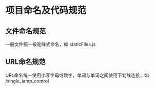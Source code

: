 # 项目命名及代码规范

## 文件命名规范

一般文件统一按驼峰式命名，如 staticFiles.js

## URL命名规范

URL命名统一使用小写字母或数字，单词与单词之间使用下划线连接，如 /single_lamp_control